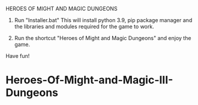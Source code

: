 HEROES OF MIGHT AND MAGIC DUNGEONS

1) Run "Installer.bat"
 This will install python 3.9, pip package manager
and the libraries and modules required for the game to work.

2) Run the shortcut "Heroes of Might and Magic Dungeons"
and enjoy the game.

Have fun!
# Heroes-Of-Might-and-Magic-III-Dungeons

